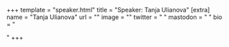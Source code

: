 +++
template = "speaker.html"
title = "Speaker: Tanja Ulianova"
[extra]
  name = "Tanja Ulianova"
  url = ""
  image = ""
  twitter = " "
  mastodon = " "
  bio = "<p></p>"
+++

